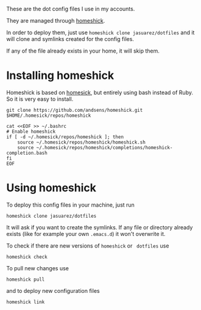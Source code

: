 These are the dot config files I use in my accounts.

They are managed through [homeshick](https://github.com/andsens/homeshick).

In order to deploy them, just use `homeshick clone jasuarez/dotfiles` and it will clone and symlinks created for the config files.

If any of the file already exists in your home, it will skip them.


# Installing homeshick

Homeshick is based on [homesick](https://github.com/technicalpickles/homesick), but entirely using bash instead of Ruby. So it is very easy to install.

```
git clone https://github.com/andsens/homeshick.git $HOME/.homesick/repos/homeshick

cat <<EOF >> ~/.bashrc
# Enable homeshick
if [ -d ~/.homesick/repos/homeshick ]; then
    source ~/.homesick/repos/homeshick/homeshick.sh
    source ~/.homesick/repos/homeshick/completions/homeshick-completion.bash
fi
EOF
```

# Using homeshick

To deploy this config files in your machine, just run

```
homeshick clone jasuarez/dotfiles
```

It will ask if you want to create the symlinks. If any file or directory already exists (like for example your own `.emacs.d`) it won't overwrite it.

To check if there are new versions of `homeshick` or ` dotfiles` use

```
homeshick check
```

To pull new changes use

```
homeshick pull
```

and to deploy new configuration files

```
homeshick link
```
